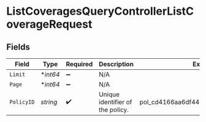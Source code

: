 # ListCoveragesQueryControllerListCoverageRequest


## Fields

| Field                                | Type                                 | Required                             | Description                          | Example                              |
| ------------------------------------ | ------------------------------------ | ------------------------------------ | ------------------------------------ | ------------------------------------ |
| `Limit`                              | **int64*                             | :heavy_minus_sign:                   | N/A                                  |                                      |
| `Page`                               | **int64*                             | :heavy_minus_sign:                   | N/A                                  |                                      |
| `PolicyID`                           | *string*                             | :heavy_check_mark:                   | Unique identifier of the policy.     | pol_cd4166aa6df44372b4ee2fd12c163129 |